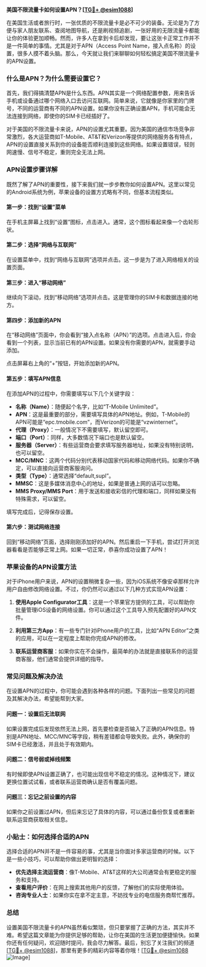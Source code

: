 **美国不限流量卡如何设置APN？[[TG💪+ @esim1088](https://t.me/s/esim1088)]**

在美国生活或者旅行时，一张优质的不限流量卡是必不可少的装备。无论是为了方便与家人朋友联系、查阅地图导航，还是刷视频追剧，一张好用的无限流量卡都能让你的体验更加顺畅。然而，许多人在拿到卡后却发现，要让这张卡正常工作并不是一件简单的事情。尤其是对于APN（Access Point Name，接入点名称）的设置，很多人摸不着头脑。那么，今天就让我们来聊聊如何轻松搞定美国不限流量卡的APN设置。

### **什么是APN？为什么需要设置它？**

首先，我们得搞清楚APN是什么东西。APN其实是一个网络配置参数，用来告诉手机或设备通过哪个网络入口去访问互联网。简单来说，它就像是你家里的门牌号，不同的运营商有不同的APN设置。如果你没有正确设置APN，手机可能会无法连接到网络，即使你的SIM卡已经插好了。

对于美国的不限流量卡来说，APN的设置尤其重要。因为美国的通信市场竞争非常激烈，各大运营商如T-Mobile、AT&T和Verizon等提供的网络服务各有特点，APN的设置直接关系到你的设备能否顺利连接到这些网络。如果设置错误，轻则网速慢、信号不稳定，重则完全无法上网。

### **APN设置步骤详解**

既然了解了APN的重要性，接下来我们就一步步教你如何设置APN。这里以常见的Android系统为例，苹果设备的设置方式略有不同，但基本流程类似。

#### **第一步：找到“设置”菜单**
在手机主屏幕上找到“设置”图标，点击进入。通常，这个图标看起来像一个齿轮形状。

#### **第二步：选择“网络与互联网”**
在设置菜单中，找到“网络与互联网”选项并点击。这一步是为了进入网络相关的设置页面。

#### **第三步：进入“移动网络”**
继续向下滚动，找到“移动网络”选项并点击。这是管理你的SIM卡和数据连接的地方。

#### **第四步：添加新的APN**
在“移动网络”页面中，你会看到“接入点名称（APN）”的选项。点击进入后，你会看到一个列表，显示当前已有的APN设置。如果没有你需要的APN，就需要手动添加。

点击屏幕右上角的“+”按钮，开始添加新的APN。

#### **第五步：填写APN信息**
在添加APN的过程中，你需要填写以下几个关键字段：

- **名称（Name）**：随便起个名字，比如“T-Mobile Unlimited”。
- **APN**：这是最重要的部分，需要填写具体的APN地址。例如，T-Mobile的APN可能是“epc.tmobile.com”，而Verizon的可能是“vzwinternet”。
- **代理（Proxy）**：一般情况下不需要填写，默认留空即可。
- **端口（Port）**：同样，大多数情况下端口也是默认留空。
- **服务器（Server）**：有些运营商会要求填写服务器地址，如果没有特别说明，也可以留空。
- **MCC/MNC**：这两个代码分别代表移动国家代码和移动网络代码。如果你不确定，可以直接向运营商客服询问。
- **类型（Type）**：通常选择“default,supl”。
- **MMSC**：这是多媒体消息中心的地址，如果是普通上网的话可以忽略。
- **MMS Proxy/MMS Port**：用于发送和接收彩信的代理和端口，同样如果没有特殊需求，可以留空。

填写完成后，记得保存设置。

#### **第六步：测试网络连接**
回到“移动网络”页面，选择刚刚添加好的APN。然后重启一下手机，尝试打开浏览器看看是否能够正常上网。如果一切正常，恭喜你成功设置了APN！

### **苹果设备的APN设置方法**

对于iPhone用户来说，APN的设置稍微复杂一些，因为iOS系统不像安卓那样允许用户自由修改网络设置。不过，你仍然可以通过以下几种方式实现APN设置：

1. **使用Apple Configurator工具**：这是一个苹果官方提供的工具，可以帮助你批量管理iOS设备的网络设置。你可以通过这个工具导入预先配置好的APN文件。
   
2. **利用第三方App**：有一些专门针对iPhone用户的工具，比如“APN Editor”之类的应用，可以在一定程度上帮助你完成APN的修改。

3. **联系运营商客服**：如果你实在不会操作，最简单的办法就是直接联系你的运营商客服，他们通常会提供详细的指导。

### **常见问题及解决办法**

在设置APN的过程中，你可能会遇到各种各样的问题。下面列出一些常见的问题及其解决办法，希望能帮到大家。

#### **问题一：设置后无法联网**
如果设置完成后发现依然无法上网，首先要检查是否输入了正确的APN信息。特别是APN地址、MCC/MNC等字段，稍有差错都会导致失败。此外，确保你的SIM卡已经激活，并且处于有效期内。

#### **问题二：信号弱或掉线频繁**
有时候即使APN设置正确了，也可能出现信号不稳定的情况。这种情况下，建议更换位置试试看，或者联系运营商确认是否有覆盖问题。

#### **问题三：忘记之前设置的内容**
如果你之前设置过APN，但后来忘记了具体的内容，可以通过备份恢复或者重新联系运营商获取相关信息。

### **小贴士：如何选择合适的APN**

选择合适的APN并不是一件容易的事，尤其是当你面对多家运营商的时候。以下是一些小技巧，可以帮助你做出更明智的选择：

- **优先选择主流运营商**：像T-Mobile、AT&T这样的大公司通常会有更稳定的服务和支持。
- **查看用户评价**：在网上搜索其他用户的反馈，了解他们的实际使用体验。
- **咨询专业人士**：如果你实在拿不定主意，不妨找专业的电信服务商帮忙推荐。

### **总结**

设置美国不限流量卡的APN虽然看似繁琐，但只要掌握了正确的方法，其实并不难。希望这篇文章能为你提供足够的帮助，让你在美国的生活更加便捷愉快。如果你还有任何疑问，欢迎随时提问，我会尽力解答。最后，别忘了关注我们的频道[[TG💪+ @esim1088](https://t.me/s/esim1088)]，那里有更多的精彩内容等着你哦！[[TG💪+ @esim1088](https://t.me/s/esim1088) ![Image](https://i.postimg.cc/4NQfJmqS/Snipaste-2025-05-13-00-14-12.png)]